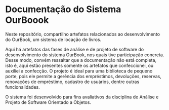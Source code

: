 # Documentação do Sistema OurBoook
Neste repositório, compartilho artefatos relacionados ao desenvolvimento do OurBook, um sistema de locação de livros.

Aqui há artefatos das fases de análise e de projeto de software do desenvolvimento do sistema OurBook, nos quais tive participação concreta. Desse modo, convém ressaltar que a documentação não está completa, isto é, aqui estão presentes somente os artefatos que confeccionei, ou auxiliei a confecção.
O projeto é ideal para uma biblioteca de pequeno porte, pois ele permite a gerência dos empréstimos, devoluções, reservas, renovações de empréstimo, cadastro de usuários, dentre outras funcionalidades.

O sistema foi desenvolvido para fins avaliativos da disciplina de Análise e Projeto de Software Orientado a Objetos.
